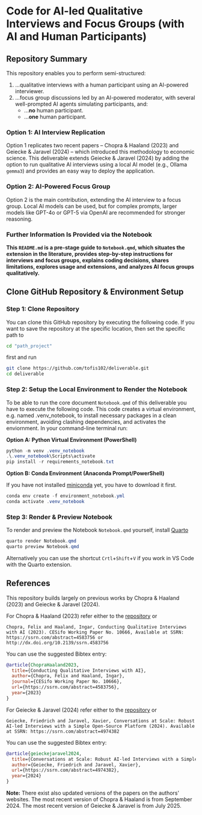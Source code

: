 # Code for AI-led Qualitative Interviews and Focus Groups (with AI and Human Participants)

## Repository Summary

This repository enables you to perform semi-structured:

1. ...qualitative interviews with a human participant using an AI-powered interviewer.
2. ...focus group discussions led by an AI-powered moderator, with several well-prompted AI agents simulating participants, and:
   - ...__no__ human participant.
   - ...__one__ human participant.

### Option 1: AI Interview Replication

Option 1 replicates two recent papers – Chopra & Haaland (2023) and Geiecke & Jaravel (2024) – which introduced this methodology to economic science. This deliverable extends Geiecke & Jaravel (2024) by adding the option to run qualitative AI interviews using a local AI model (e.g., Ollama `gemma3`) and provides an easy way to deploy the application.

### Option 2: AI-Powered Focus Group

Option 2 is the main contribution, extending the AI interview to a focus group. Local AI models can be used, but for complex prompts, larger models like GPT-4o or GPT-5 via OpenAI are recommended for stronger reasoning.

### Further Information Is Provided via the Notebook

**This `README.md` is a pre-stage guide to `Notebook.qmd`, which situates the extension in the literature, provides step-by-step instructions for interviews and focus groups, explains coding decisions, shares limitations, explores usage and extensions, and analyzes AI focus groups qualitatively.**

## Clone GitHub Repository & Environment Setup

### Step 1: Clone Repository

You can clone this GitHub repository by executing the following code. If you want to save the repository at the specific location, then set the specific path to
```bash
cd "path_project"
```
first and run
```bash
git clone https://github.com/tofis102/deliverable.git
cd deliverable
```

### Step 2: Setup the Local Environment to Render the Notebook

To be able to run the core document `Notebook.qmd` of this deliverable you have to execute the following code. This code creates a virtual environment, e.g. named .venv_notebook, to install necessary packages in a clean environment, avoiding clashing dependencies, and activates the enviornment. In your command-line terminal run:

**Option A: Python Virtual Environment (PowerShell)**
```powershell
python -m venv .venv_notebook
.\.venv_notebook\Scripts\activate
pip install -r requirements_notebook.txt
```

**Option B: Conda Environment (Anaconda Prompt/PowerShell)**

If you have not installed [miniconda](https://docs.anaconda.com/miniconda/miniconda-install/) yet, you have to download it first.
```powershell
conda env create -f environment_notebook.yml
conda activate .venv_notebook
```

### Step 3: Render & Preview Notebook
To render and preview the Notebook `Notebook.qmd` yourself, install [Quarto](https://quarto.org/docs/get-started/)
```powershell
quarto render Notebook.qmd
quarto preview Notebook.qmd
```
Alternatively you can use the shortcut `Crtl`+`Shift`+`V` if you work in VS Code with the Quarto extension.

## References
This repository builds largely on previous works by Chopra & Haaland (2023) and Geiecke & Jaravel (2024). 

For Chopra & Haaland (2023) refer either to the [repository](https://github.com/fchop/interviews) or 
```
Chopra, Felix and Haaland, Ingar, Conducting Qualitative Interviews with AI (2023). CESifo Working Paper No. 10666, Available at SSRN: https://ssrn.com/abstract=4583756 or http://dx.doi.org/10.2139/ssrn.4583756
```
You can use the suggested Bibtex entry:
```bibtex
@article{ChopraHaaland2023,
  title={Conducting Qualitative Interviews with AI},
  author={Chopra, Felix and Haaland, Ingar},
  journal={CESifo Working Paper No. 10666},
  url={https://ssrn.com/abstract=4583756},
  year={2023}
}
```

For Geiecke & Jaravel (2024) refer either to the [repository](https://github.com/friedrichgeiecke/interviews) or 
```
Geiecke, Friedrich and Jaravel, Xavier, Conversations at Scale: Robust AI-led Interviews with a Simple Open-Source Platform (2024). Available at SSRN: https://ssrn.com/abstract=4974382 
```
You can use the suggested Bibtex entry:
```bibtex
@article{geieckejaravel2024,
  title={Conversations at Scale: Robust AI-led Interviews with a Simple Open-Source Platform},
  author={Geiecke, Friedrich and Jaravel, Xavier},
  url={https://ssrn.com/abstract=4974382},
  year={2024}
}
```

**Note:** There exist also updated versions of the papers on the authors' websites. The most recent version of Chopra & Haaland is from September 2024. The most recent version of Geiecke & Jaravel is from July 2025.



